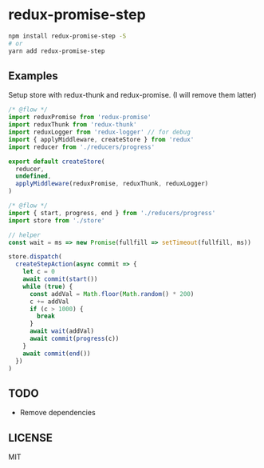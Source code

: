 # redux-promise-step

```sh
npm install redux-promise-step -S
# or
yarn add redux-promise-step
```

## Examples

Setup store with redux-thunk and redux-promise. (I will remove them latter)

```js
/* @flow */
import reduxPromise from 'redux-promise'
import reduxThunk from 'redux-thunk'
import reduxLogger from 'redux-logger' // for debug
import { applyMiddleware, createStore } from 'redux'
import reducer from './reducers/progress'

export default createStore(
  reducer,
  undefined,
  applyMiddleware(reduxPromise, reduxThunk, reduxLogger)
)
```

```js
/* @flow */
import { start, progress, end } from './reducers/progress'
import store from './store'

// helper
const wait = ms => new Promise(fullfill => setTimeout(fullfill, ms))

store.dispatch(
  createStepAction(async commit => {
    let c = 0
    await commit(start())
    while (true) {
      const addVal = Math.floor(Math.random() * 200)
      c += addVal
      if (c > 1000) {
        break
      }
      await wait(addVal)
      await commit(progress(c))
    }
    await commit(end())
  })
)
```

## TODO

* Remove dependencies

## LICENSE

MIT
